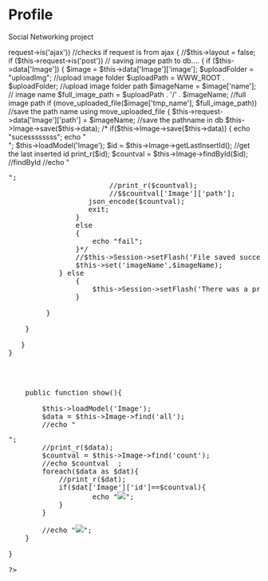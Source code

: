 # Profile
Social Networking project
<?php
	
public function img()
{     
   if($this->request->is('ajax'))  //checks if request is from ajax
   {	 
	   //$this->layout = false;		
              
    if ($this->request->is('post'))    // saving image path to db....
    {
		if ($this->data['Image']) 
		{
		    
		 $image = $this->data['Image']['image'];
		  
		   
          $uploadFolder = "uploadImg";                      //upload image folder
          $uploadPath = WWW_ROOT . $uploadFolder;           //upload image folder path
          $imageName = $image['name'];                 // image name
          
          $full_image_path = $uploadPath . '/' . $imageName;     //full image path
         
			if (move_uploaded_file($image['tmp_name'], $full_image_path))   //save the path name using move_uploaded_file
			{
				$this->request->data['Image']['path'] = $imageName;     //save the pathname in db
				$this->Image->save($this->data);   
				/*
				if($this->Image->save($this->data))
				{
					echo "sucessssssss"; echo "<br>";
					
					$this->loadModel('Image');
				    $id = $this->Image->getLastInsertId();  //get the last inserted id
				    print_r($id);
				    $countval = $this->Image->findById($id);    //findById
				     	//echo "<pre>";
	                 	//print_r($countval);
	                 	//$$countval['Image']['path']; 
	               json_encode($countval);
	               exit;  
				}    
				else
				{
					echo "fail";
				}*/
				//$this->Session->setFlash('File saved successfully');  
				$this->set('imageName',$imageName);  
			} else 
				{
					$this->Session->setFlash('There was a problem uploading file. Please try again.');
				}
		  
	     }
		
	}
             
   } 
} 			 
		   	 
	
    
    
    public function show(){
	
	   	$this->loadModel('Image');
	   	$data = $this->Image->find('all');
	   	//echo "<pre>";
	   	//print_r($data);
	   	$countval = $this->Image->find('count');
	   	//echo $countval  ;
	   	foreach($data as $dat){
			//print_r($dat);
			if($dat['Image']['id']==$countval){
					echo "<img src='../uploadImg/".$dat['Image']['path']."'/>";
			}
		} 
	   
	   	//echo "<img src='../uploads/".$imageName."'/>";
	}
	
}
    
?>
